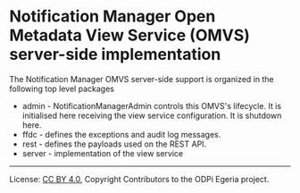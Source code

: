 <!-- SPDX-License-Identifier: CC-BY-4.0 -->
<!-- Copyright Contributors to the ODPi Egeria project. -->

# Notification Manager Open Metadata View Service (OMVS) server-side implementation

The Notification Manager OMVS server-side support is organized in the following top level packages 

* admin -  NotificationManagerAdmin controls this OMVS's lifecycle. It is initialised here receiving the view service configuration. It is shutdown here.
* ffdc - defines the exceptions and audit log messages.
* rest - defines the payloads used on the REST API.
* server - implementation of the view service

----
License: [CC BY 4.0](https://creativecommons.org/licenses/by/4.0/),
Copyright Contributors to the ODPi Egeria project.